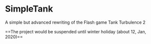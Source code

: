 # SimpleTank
A simple but advanced rewriting of the Flash game Tank Turbulence 2

==The project would be suspended until winter holiday (about 12, Jan, 2020)==

